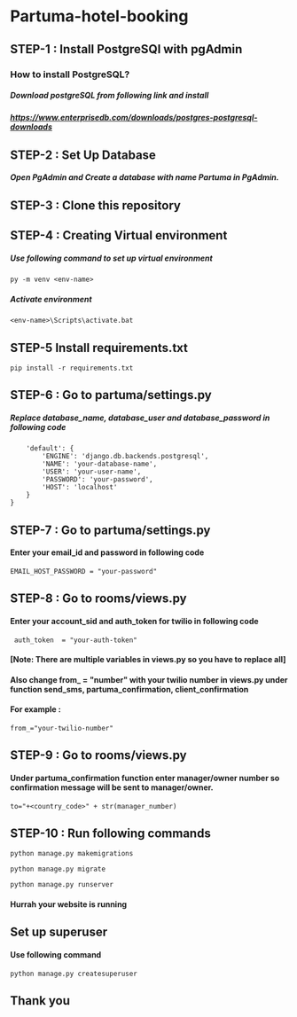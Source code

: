 # Partuma-hotel-booking

## STEP-1 : Install PostgreSQl with pgAdmin
### How to install PostgreSQL?
##### Download postgreSQL from following link and install 
##### https://www.enterprisedb.com/downloads/postgres-postgresql-downloads

## STEP-2 : Set Up Database 
##### Open PgAdmin and Create a database with name Partuma in PgAdmin.

## STEP-3 : Clone this repository

## STEP-4 : Creating Virtual environment
##### Use following command to set up virtual environment
```py -m venv <env-name>```
##### Activate environment
```<env-name>\Scripts\activate.bat```

## STEP-5 Install requirements.txt
```pip install -r requirements.txt```

## STEP-6 : Go to partuma/settings.py
##### Replace database_name, database_user and database_password in following code

```DATABASES = {
    'default': {
        'ENGINE': 'django.db.backends.postgresql',
        'NAME': 'your-database-name',
        'USER': 'your-user-name',
        'PASSWORD': 'your-password',
        'HOST': 'localhost'
    }
} 
```

## STEP-7 : Go to partuma/settings.py
#### Enter your email_id and password in following code
```EMAIL_HOST_USER = "your-email"
EMAIL_HOST_PASSWORD = "your-password"
```

## STEP-8 : Go to rooms/views.py
#### Enter your account_sid and auth_token for twilio in following code
``` account_sid = "your-account-sid"
 auth_token  = "your-auth-token"
 ```
 #### [Note: There are multiple variables in views.py so you have to replace all]

#### Also change from_ = "number" with your twilio number in views.py under function send_sms, partuma_confirmation, client_confirmation
#### For example :
```from_="your-twilio-number"```

## STEP-9 : Go to rooms/views.py
#### Under partuma_confirmation function enter manager/owner number so confirmation message will be sent to manager/owner.
```to="+<country_code>" + str(manager_number)```

## STEP-10 : Run following commands
```python manage.py makemigrations```

```python manage.py migrate```

```python manage.py runserver```

#### Hurrah your website is running


## Set up superuser
#### Use following command
```python manage.py createsuperuser```

## Thank you


